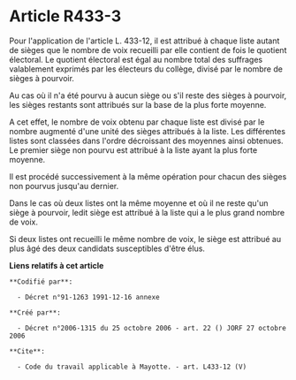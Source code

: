 # Article R433-3

Pour l'application de l'article L. 433-12, il est attribué à chaque liste autant de sièges que le nombre de voix recueilli
par elle contient de fois le quotient électoral. Le quotient électoral est égal au nombre total des suffrages valablement
exprimés par les électeurs du collège, divisé par le nombre de sièges à pourvoir. 

Au cas où il n'a été pourvu à aucun siège ou s'il reste des sièges à pourvoir, les sièges restants sont attribués sur la base
de la plus forte moyenne. 

A cet effet, le nombre de voix obtenu par chaque liste est divisé par le nombre augmenté d'une unité des sièges attribués à
la liste. Les différentes listes sont classées dans l'ordre décroissant des moyennes ainsi obtenues. Le premier siège non
pourvu est attribué à la liste ayant la plus forte moyenne. 

Il est procédé successivement à la même opération pour chacun des sièges non pourvus jusqu'au dernier. 

Dans le cas où deux listes ont la même moyenne et où il ne reste qu'un siège à pourvoir, ledit siège est attribué à la liste
qui a le plus grand nombre de voix. 

Si deux listes ont recueilli le même nombre de voix, le siège est attribué au plus âgé des deux candidats susceptibles d'être
élus.

**Liens relatifs à cet article**

	**Codifié par**:

	  - Décret n°91-1263 1991-12-16 annexe

	**Créé par**:

	  - Décret n°2006-1315 du 25 octobre 2006 - art. 22 () JORF 27 octobre 2006

	**Cite**:

	  - Code du travail applicable à Mayotte. - art. L433-12 (V)
